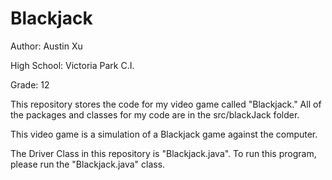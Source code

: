 # Blackjack
Author: Austin Xu

High School: Victoria Park C.I.

Grade: 12

This repository stores the code for my video game called "Blackjack." All of the packages and classes for my code are in the src/blackJack folder.

This video game is a simulation of a Blackjack game against the computer.


The Driver Class in this repository is "Blackjack.java". To run this program, please run the "Blackjack.java" class.
